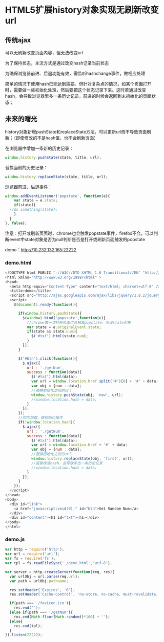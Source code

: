 # HTML5扩展history对象实现无刷新改变url

## 传统ajax

  可以无刷新改变页面内容，但无法改变url

  为了保持状态，主流方式是通过改变hash记录当前状态

  为确保浏览器前进、后退功能有效，需监听hashchange事件，做相应处理

  简单的情况下使用hash已能达到需要。但针对复杂点的情况，如某个页面打开时，需要做一些初始化处理，然后要把这个状态记录下来。这时若通过改变hash，会导致浏览器里多一条历史记录，前进的时候会返回到未初始化的页面状态；

## 未来的曙光

  history对象新增pushState和replaceState方法，可以更新url而不导致页面刷新；（即使修改的不是hash值，也不会刷新页面）

  在浏览器中增加一条新的历史记录：
  ```js
  window.history.pushState(state, title, url);
  ```

  替换当前的历史记录：
  ```js
  window.history.replaceState(state, title, url);
  ```

  浏览器前进、后退事件：
  ```js
  window.addEventListener('popstate', function(e){
      var state = e.state;
      if(state){
	//do something(state);
      }
    }
  }, false);
  ```

  注意：打开或刷新页面时，chrome也会触发popstate事件，firefox不会。可以判断event中state对象是否为null判断是否是打开或刷新页面触发的popstate

  demo：http://10.232.132.165:22222

### demo.html
```js
<!DOCTYPE html PUBLIC "-//W3C//DTD XHTML 1.0 Transitional//EN" "http://www.w3.org/TR/xhtml1/DTD/xhtml1-transitional.dtd">
<html xmlns="http://www.w3.org/1999/xhtml" >
<head>
  <meta http-equiv="Content-Type" content="text/html; charset=utf-8" />
  <title>demo</title>
  <script src="http://ajax.googleapis.com/ajax/libs/jquery/1.8.2/jquery.min.js"></script>
  <script>
    $(document).ready(function(){

      if(window.history.pushState){
        $(window).bind('popstate',function(e){
          //chrome第一次打开页面也会触发popstate，但没state对象
          var state = e.originalEvent.state;
          if(state && state.num){
            $('#txt').html(state.num);
          }
        });
      }

      $('#btn').click(function(){
        $.ajax({
          url : './getNum',
          success : function(data){
            $('#txt').html(data);
            var url = window.location.href.split('#')[0] + '#' + data;
            var obj = {num : data};
            //替换初始化之后的url
            window.history.pushState(obj, 'new', url);
            //window.location.hash = data;
          }
        });
      });
      //初次加载，做初始化操作
      if(!window.location.hash){
        $.ajax({
          url : './getNum',
          success : function(data){
            $('#txt').html(data);
            var url = window.location.href + '#' + data;
            var obj = {num : data};
            //替换初始化之后的url
            window.history.replaceState(obj, 'first', url);
            //直接改变hash，会导致多出一条历史记录
            //window.location.hash = data;
          }
        });
      }
    });
  </script>
</head>
<body>
  <div id="link">
    <a href="javascript:void(0);" id="btn">Get Random Num</a>
  </div>
  <div id="content"><h1 id="txt"><h1></div>
</body>
</html>

```

### demo.js
```js
var http = require('http');
var url = require('url');
var fs = require('fs');
var tpl = fs.readFileSync('./demo.html','utf-8'); 

var server = http.createServer(function(req, res){
  var urlObj = url.parse(req.url);
  var path = urlObj.pathname;

  res.setHeader('Expires', '0');
  res.setHeader('Cache-Control', 'no-store, no-cache, must-revalidate, max-age=0');

  if(path === '/favicon.ico'){
    res.end('');
  }else if(path === '/getNum'){
    res.end(Math.floor(Math.random()*100) + '');
  }else{
    res.end(tpl);
  }
}).listen(22222);
```
